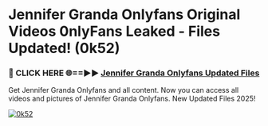 # Jennifer Granda Onlyfans Original Videos 0nlyFans Leaked - Files Updated! (0k52)

<h3>🔴 CLICK HERE 🌐==►► <a href="https://tinyurl.com/4seja8ks" rel="nofollow">Jennifer Granda Onlyfans Updated Files</a></h3>

Get Jennifer Granda Onlyfans and all content. Now you can access all videos and pictures of Jennifer Granda Onlyfans. New Updated Files 2025!

[![0k52](https://i.imgur.com/EWjZXRe.gif)](https://tinyurl.com/4seja8ks)

